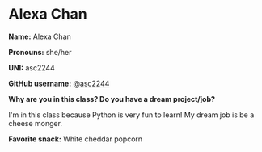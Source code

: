 # Alexa Chan 

**Name:** Alexa Chan 

**Pronouns:** she/her

**UNI:** asc2244

**GitHub username:** [@asc2244](https://github.com/afeld)

**Why are you in this class? Do you have a dream project/job?**

I'm in this class because Python is very fun to learn! My dream job is be a cheese monger.

**Favorite snack:** White cheddar popcorn
